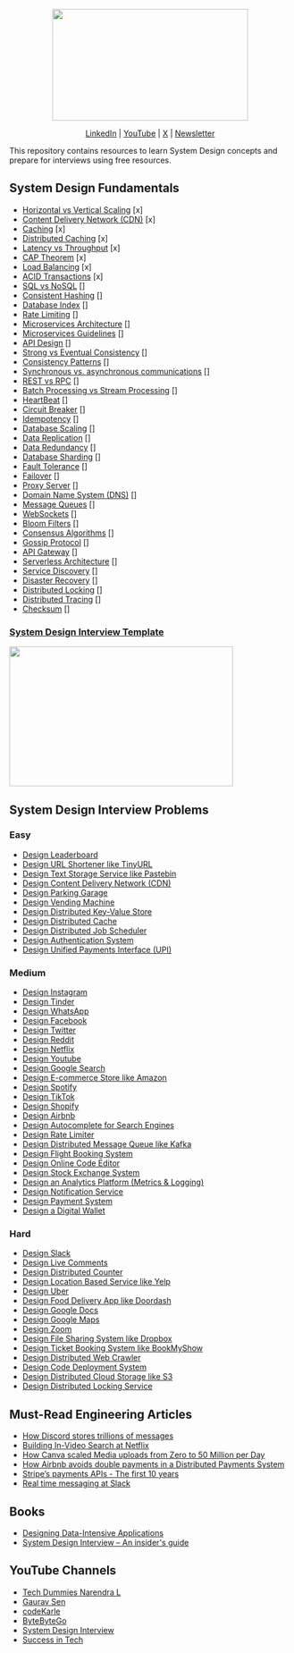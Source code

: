 <p align="center">
  <img src="diagrams/system-design-github-logo.png" width="350" height="200">
</p>
<p align="center">
  <a href="https://www.linkedin.com/in/ashishps1/">LinkedIn</a> | <a href="https://www.youtube.com/@ashishps_1/videos">YouTube</a> | <a href="https://twitter.com/ashishps_1">X</a> | <a href="https://newsletter.ashishps.com/">Newsletter</a>
</p>
This repository contains resources to learn System Design concepts and prepare for interviews using free resources.

## System Design Fundamentals

- [Horizontal vs Vertical Scaling](https://www.spiceworks.com/tech/cloud/articles/horizontal-vs-vertical-cloud-scaling/) [x]
- [Content Delivery Network (CDN)](https://www.cloudflare.com/learning/cdn/what-is-a-cdn/) [x]
- [Caching](https://medium.com/must-know-computer-science/system-design-caching-acbd1b02ca01) [x]
- [Distributed Caching](https://redis.com/glossary/distributed-caching/) [x]
- [Latency vs Throughput](https://aws.amazon.com/compare/the-difference-between-throughput-and-latency/) [x]
- [CAP Theorem](https://www.bmc.com/blogs/cap-theorem/) [x]
- [Load Balancing](https://aws.amazon.com/what-is/load-balancing/) [x]
- [ACID Transactions](https://redis.com/glossary/acid-transactions/) [x]
- [SQL vs NoSQL](https://www.integrate.io/blog/the-sql-vs-nosql-difference/) []
- [Consistent Hashing](https://arpitbhayani.me/blogs/consistent-hashing/) []
- [Database Index](https://www.progress.com/tutorials/odbc/using-indexes) []
- [Rate Limiting](https://www.imperva.com/learn/application-security/rate-limiting/) []
- [Microservices Architecture](https://medium.com/hashmapinc/the-what-why-and-how-of-a-microservices-architecture-4179579423a9) []
- [Microservices Guidelines](https://newsletter.systemdesign.one/p/netflix-microservices) []
- [API Design](https://abdulrwahab.medium.com/api-architecture-best-practices-for-designing-rest-apis-bf907025f5f) []
- [Strong vs Eventual Consistency](https://hackernoon.com/eventual-vs-strong-consistency-in-distributed-databases-282fdad37cf7) []
- [Consistency Patterns](https://systemdesign.one/consistency-patterns/) []
- [Synchronous vs. asynchronous communications](https://www.techtarget.com/searchapparchitecture/tip/Synchronous-vs-asynchronous-communication-The-differences) []
- [REST vs RPC](https://aws.amazon.com/compare/the-difference-between-rpc-and-rest/) []
- [Batch Processing vs Stream Processing](https://atlan.com/batch-processing-vs-stream-processing/) []
- [HeartBeat](https://martinfowler.com/articles/patterns-of-distributed-systems/heartbeat.html) []
- [Circuit Breaker](https://medium.com/geekculture/design-patterns-for-microservices-circuit-breaker-pattern-276249ffab33) []
- [Idempotency](https://blog.dreamfactory.com/what-is-idempotency/) []
- [Database Scaling](https://thenewstack.io/techniques-for-scaling-applications-with-a-database/) []
- [Data Replication](https://redis.com/blog/what-is-data-replication/) []
- [Data Redundancy](https://www.egnyte.com/guides/governance/data-redundancy) []
- [Database Sharding](https://www.mongodb.com/features/database-sharding-explained#) []
- [Fault Tolerance](https://www.cockroachlabs.com/blog/what-is-fault-tolerance/) []
- [Failover](https://avinetworks.com/glossary/failover/) []
- [Proxy Server](https://www.fortinet.com/resources/cyberglossary/proxy-server) []
- [Domain Name System (DNS)](https://www.cloudflare.com/learning/dns/what-is-dns/) []
- [Message Queues](https://medium.com/must-know-computer-science/system-design-message-queues-245612428a22) []
- [WebSockets](https://www.pubnub.com/guides/websockets/) []
- [Bloom Filters](https://www.enjoyalgorithms.com/blog/bloom-filter) []
- [Consensus Algorithms](https://medium.com/@sourabhatta1819/consensus-in-distributed-system-ac79f8ba2b8c) []
- [Gossip Protocol](http://highscalability.com/blog/2023/7/16/gossip-protocol-explained.html) []
- [API Gateway](https://www.nginx.com/learn/api-gateway/) []
- [Serverless Architecture](https://www.datadoghq.com/knowledge-center/serverless-architecture/) []
- [Service Discovery](https://www.nginx.com/blog/service-discovery-in-a-microservices-architecture/) []
- [Disaster Recovery](https://cloud.google.com/learn/what-is-disaster-recovery) []
- [Distributed Locking](https://martin.kleppmann.com/2016/02/08/how-to-do-distributed-locking.html) []
- [Distributed Tracing](https://www.dynatrace.com/news/blog/what-is-distributed-tracing/) []
- [Checksum](https://www.lifewire.com/what-does-checksum-mean-2625825) []

### [System Design Interview Template](interview-template.md)
<img src="diagrams/interview-template.png" width="400" height="250">


## System Design Interview Problems
### Easy
- [Design Leaderboard](https://systemdesign.one/leaderboard-system-design/)
- [Design URL Shortener like TinyURL](https://www.youtube.com/watch?v=fMZMm_0ZhK4)
- [Design Text Storage Service like Pastebin](https://www.youtube.com/watch?v=josjRSBqEBI)
- [Design Content Delivery Network (CDN)](https://www.youtube.com/watch?v=8zX0rue2Hic)
- [Design Parking Garage](https://www.youtube.com/watch?v=NtMvNh0WFVM)
- [Design Vending Machine](https://www.youtube.com/watch?v=D0kDMUgo27c)
- [Design Distributed Key-Value Store](https://www.youtube.com/watch?v=rnZmdmlR-2M)
- [Design Distributed Cache](https://www.youtube.com/watch?v=iuqZvajTOyA)
- [Design Distributed Job Scheduler](https://towardsdatascience.com/ace-the-system-design-interview-job-scheduling-system-b25693817950)
- [Design Authentication System](https://www.youtube.com/watch?v=uj_4vxm9u90)
- [Design Unified Payments Interface (UPI)](https://www.youtube.com/watch?v=QpLy0_c_RXk)
### Medium
- [Design Instagram](https://www.youtube.com/watch?v=VJpfO6KdyWE)
- [Design Tinder](https://www.youtube.com/watch?v=tndzLznxq40)
- [Design WhatsApp](https://www.youtube.com/watch?v=vvhC64hQZMk)
- [Design Facebook](https://www.youtube.com/watch?v=9-hjBGxuiEs)
- [Design Twitter](https://www.youtube.com/watch?v=wYk0xPP_P_8)
- [Design Reddit](https://www.youtube.com/watch?v=KYExYE_9nIY)
- [Design Netflix](https://www.youtube.com/watch?v=psQzyFfsUGU)
- [Design Youtube](https://www.youtube.com/watch?v=jPKTo1iGQiE)
- [Design Google Search](https://www.youtube.com/watch?v=CeGtqouT8eA)
- [Design E-commerce Store like Amazon](https://www.youtube.com/watch?v=EpASu_1dUdE)
- [Design Spotify](https://www.youtube.com/watch?v=_K-eupuDVEc)
- [Design TikTok](https://www.youtube.com/watch?v=Z-0g_aJL5Fw)
- [Design Shopify](https://www.youtube.com/watch?v=lEL4F_0J3l8)
- [Design Airbnb](https://www.youtube.com/watch?v=YyOXt2MEkv4)
- [Design Autocomplete for Search Engines](https://www.youtube.com/watch?v=us0qySiUsGU)
- [Design Rate Limiter](https://www.youtube.com/watch?v=mhUQe4BKZXs)
- [Design Distributed Message Queue like Kafka](https://www.youtube.com/watch?v=iJLL-KPqBpM)
- [Design Flight Booking System](https://www.youtube.com/watch?v=qsGcfVGvFSs)
- [Design Online Code Editor](https://www.youtube.com/watch?v=07jkn4jUtso)
- [Design Stock Exchange System](https://www.youtube.com/watch?v=dUMWMZmMsVE)
- [Design an Analytics Platform (Metrics & Logging)](https://www.youtube.com/watch?v=kIcq1_pBQSY)
- [Design Notification Service](https://www.youtube.com/watch?v=CUwt9_l0DOg)
- [Design Payment System](https://www.youtube.com/watch?v=olfaBgJrUBI)
- [Design a Digital Wallet](https://www.youtube.com/watch?v=MCKdixWBnco)
### Hard
- [Design Slack](https://systemdesign.one/slack-architecture/)
- [Design Live Comments](https://systemdesign.one/live-comment-system-design/)
- [Design Distributed Counter](https://systemdesign.one/distributed-counter-system-design/)
- [Design Location Based Service like Yelp](https://www.youtube.com/watch?v=M4lR_Va97cQ)
- [Design Uber](https://www.youtube.com/watch?v=umWABit-wbk)
- [Design Food Delivery App like Doordash](https://www.youtube.com/watch?v=iRhSAR3ldTw)
- [Design Google Docs](https://www.youtube.com/watch?v=2auwirNBvGg)
- [Design Google Maps](https://www.youtube.com/watch?v=jk3yvVfNvds)
- [Design Zoom](https://www.youtube.com/watch?v=G32ThJakeHk)
- [Design File Sharing System like Dropbox](https://www.youtube.com/watch?v=U0xTu6E2CT8)
- [Design Ticket Booking System like BookMyShow](https://www.youtube.com/watch?v=lBAwJgoO3Ek)
- [Design Distributed Web Crawler](https://www.youtube.com/watch?v=BKZxZwUgL3Y)
- [Design Code Deployment System](https://www.youtube.com/watch?v=q0KGYwNbf-0)
- [Design Distributed Cloud Storage like S3](https://www.youtube.com/watch?v=UmWtcgC96X8)
- [Design Distributed Locking Service](https://www.youtube.com/watch?v=v7x75aN9liM)

## Must-Read Engineering Articles
- [How Discord stores trillions of messages](https://discord.com/blog/how-discord-stores-trillions-of-messages)
- [Building In-Video Search at Netflix](https://netflixtechblog.com/building-in-video-search-936766f0017c)
- [How Canva scaled Media uploads from Zero to 50 Million per Day](https://www.canva.dev/blog/engineering/from-zero-to-50-million-uploads-per-day-scaling-media-at-canva/)
- [How Airbnb avoids double payments in a Distributed Payments System](https://medium.com/airbnb-engineering/avoiding-double-payments-in-a-distributed-payments-system-2981f6b070bb)
- [Stripe’s payments APIs - The first 10 years](https://stripe.com/blog/payment-api-design)
- [Real time messaging at Slack](https://slack.engineering/real-time-messaging/)

## Books
- [Designing Data-Intensive Applications](https://www.amazon.com/Designing-Data-Intensive-Applications-Reliable-Maintainable/dp/B08VL1BLHB/)
- [System Design Interview – An insider's guide](https://www.amazon.com/System-Design-Interview-insiders-Second/dp/B08CMF2CQF/)

## YouTube Channels
- [Tech Dummies Narendra L](https://www.youtube.com/@TechDummiesNarendraL)
- [Gaurav Sen](https://www.youtube.com/@gkcs)
- [codeKarle](https://www.youtube.com/@codeKarle)
- [ByteByteGo](https://www.youtube.com/@ByteByteGo)
- [System Design Interview](https://www.youtube.com/@SystemDesignInterview)
- [Success in Tech](https://www.youtube.com/@SuccessinTech/videos)
